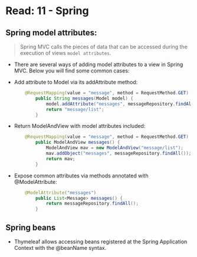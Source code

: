# Read: 11 - Spring

## Spring model attributes:

> Spring MVC calls the pieces of data that can be accessed during the execution of views `model attributes`.

- There are several ways of adding model attributes to a view in Spring MVC.
  Below you will find some common cases:

* Add attribute to Model via its addAttribute method:

  ```java
      @RequestMapping(value = "message", method = RequestMethod.GET)
          public String messages(Model model) {
              model.addAttribute("messages", messageRepository.findAll());
              return "message/list";
          }
  ```

* Return ModelAndView with model attributes included:

  ```java
      @RequestMapping(value = "message", method = RequestMethod.GET)
          public ModelAndView messages() {
              ModelAndView mav = new ModelAndView("message/list");
              mav.addObject("messages", messageRepository.findAll());
              return mav;
          }
  ```

* Expose common attributes via methods annotated with @ModelAttribute:

  ```java
      @ModelAttribute("messages")
          public List<Message> messages() {
              return messageRepository.findAll();
          }
  ```

## Spring beans

- Thymeleaf allows accessing beans registered at the Spring Application Context with the @beanName syntax.
